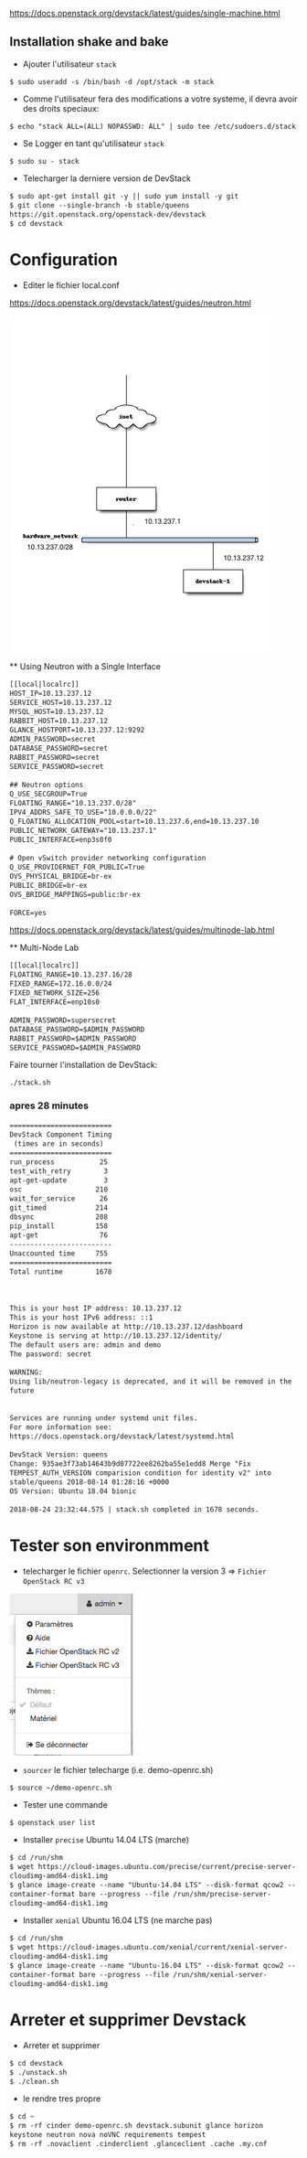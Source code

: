

https://docs.openstack.org/devstack/latest/guides/single-machine.html

## Installation shake and bake

* Ajouter l'utilisateur `stack`

```
$ sudo useradd -s /bin/bash -d /opt/stack -m stack
```

* Comme l'utilisateur fera des modifications a votre systeme, il devra avoir des droits speciaux:

```
$ echo "stack ALL=(ALL) NOPASSWD: ALL" | sudo tee /etc/sudoers.d/stack
```

* Se Logger en tant qu'utilisateur `stack`

```
$ sudo su - stack
```

* Telecharger la derniere version de DevStack

```
$ sudo apt-get install git -y || sudo yum install -y git
$ git clone --single-branch -b stable/queens https://git.openstack.org/openstack-dev/devstack
$ cd devstack
```

# Configuration 

* Editer le fichier local.conf

https://docs.openstack.org/devstack/latest/guides/neutron.html

![alt tag](./OS_Physical_Setup_28.png)

** Using Neutron with a Single Interface

```
[[local|localrc]]
HOST_IP=10.13.237.12
SERVICE_HOST=10.13.237.12
MYSQL_HOST=10.13.237.12
RABBIT_HOST=10.13.237.12
GLANCE_HOSTPORT=10.13.237.12:9292
ADMIN_PASSWORD=secret
DATABASE_PASSWORD=secret
RABBIT_PASSWORD=secret
SERVICE_PASSWORD=secret

## Neutron options
Q_USE_SECGROUP=True
FLOATING_RANGE="10.13.237.0/28"
IPV4_ADDRS_SAFE_TO_USE="10.0.0.0/22"
Q_FLOATING_ALLOCATION_POOL=start=10.13.237.6,end=10.13.237.10
PUBLIC_NETWORK_GATEWAY="10.13.237.1"
PUBLIC_INTERFACE=enp3s0f0

# Open vSwitch provider networking configuration
Q_USE_PROVIDERNET_FOR_PUBLIC=True
OVS_PHYSICAL_BRIDGE=br-ex
PUBLIC_BRIDGE=br-ex
OVS_BRIDGE_MAPPINGS=public:br-ex

FORCE=yes
```

https://docs.openstack.org/devstack/latest/guides/multinode-lab.html

** Multi-Node Lab

```
[[local|localrc]]
FLOATING_RANGE=10.13.237.16/28
FIXED_RANGE=172.16.0.0/24
FIXED_NETWORK_SIZE=256
FLAT_INTERFACE=enp10s0

ADMIN_PASSWORD=supersecret
DATABASE_PASSWORD=$ADMIN_PASSWORD
RABBIT_PASSWORD=$ADMIN_PASSWORD
SERVICE_PASSWORD=$ADMIN_PASSWORD
```





Faire tourner l'installation de DevStack:

```
./stack.sh
```

### apres 28 minutes

```
=========================
DevStack Component Timing
 (times are in seconds)  
=========================
run_process           25
test_with_retry        3
apt-get-update         3
osc                  210
wait_for_service      26
git_timed            214
dbsync               208
pip_install          158
apt-get               76
-------------------------
Unaccounted time     755
=========================
Total runtime        1678



This is your host IP address: 10.13.237.12
This is your host IPv6 address: ::1
Horizon is now available at http://10.13.237.12/dashboard
Keystone is serving at http://10.13.237.12/identity/
The default users are: admin and demo
The password: secret

WARNING: 
Using lib/neutron-legacy is deprecated, and it will be removed in the future


Services are running under systemd unit files.
For more information see: 
https://docs.openstack.org/devstack/latest/systemd.html

DevStack Version: queens
Change: 935ae3f73ab14643b9d07722ee8262ba55e1edd8 Merge "Fix TEMPEST_AUTH_VERSION comparision condition for identity v2" into stable/queens 2018-08-14 01:28:16 +0000
OS Version: Ubuntu 18.04 bionic

2018-08-24 23:32:44.575 | stack.sh completed in 1678 seconds.
```

# Tester son environmment

* telecharger le fichier `openrc`. Selectionner la version 3 =>  `Fichier OpenStack RC v3`

![alt tag](./openrc.png)

* `sourcer` le fichier telecharge (i.e. demo-openrc.sh)

```
$ source ~/demo-openrc.sh
```

* Tester une commande

```
$ openstack user list
```

* Installer `precise` Ubuntu 14.04 LTS (marche)

```
$ cd /run/shm  
$ wget https://cloud-images.ubuntu.com/precise/current/precise-server-cloudimg-amd64-disk1.img
$ glance image-create --name "Ubuntu-14.04 LTS" --disk-format qcow2 --container-format bare --progress --file /run/shm/precise-server-cloudimg-amd64-disk1.img
```

* Installer `xenial` Ubuntu 16.04 LTS (ne marche pas)

```
$ cd /run/shm
$ wget https://cloud-images.ubuntu.com/xenial/current/xenial-server-cloudimg-amd64-disk1.img
$ glance image-create --name "Ubuntu-16.04 LTS" --disk-format qcow2 --container-format bare --progress --file /run/shm/xenial-server-cloudimg-amd64-disk1.img
```

# Arreter et supprimer Devstack

* Arreter et supprimer

```
$ cd devstack
$ ./unstack.sh
$ ./clean.sh
```
* le rendre tres propre

```
$ cd ~
$ rm -rf cinder demo-openrc.sh devstack.subunit glance horizon keystone neutron nova noVNC requirements tempest
$ rm -rf .novaclient .cinderclient .glanceclient .cache .my.cnf
```

